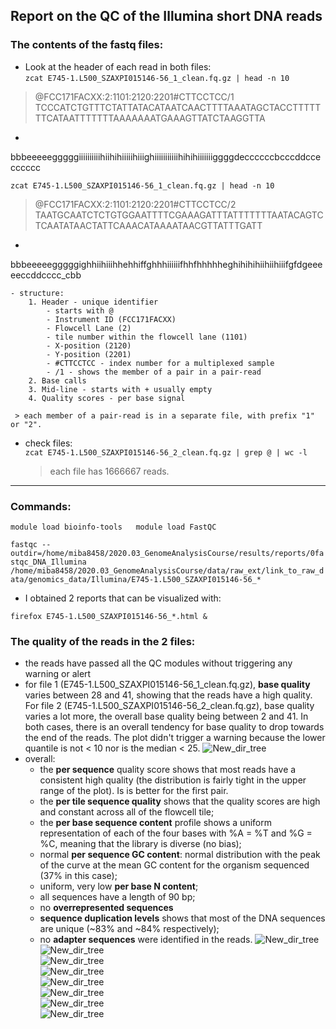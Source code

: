 ## Report on the QC of the Illumina short DNA reads  
### The contents of the fastq files:  
- Look at the header of each read in both files:  
`zcat E745-1.L500_SZAXPI015146-56_1_clean.fq.gz | head -n 10`  
  
>@FCC171FACXX:2:1101:2120:2201#CTTCCTCC/1
TCCCATCTGTTTCTATTATACATAATCAACTTTTAAATAGCTACCTTTTTTTCATAATTTTTTTAAAAAAATGAAAGTTATCTAAGGTTA
+
bbbeeeeegggggiiiiiiiiiihiihihiiiiihiiighiiiiiiiiiiihihihiiiiiiiggggdeccccccbcccddccecccccc  
  
`zcat E745-1.L500_SZAXPI015146-56_1_clean.fq.gz | head -n 10`  
  
>@FCC171FACXX:2:1101:2120:2201#CTTCCTCC/2
TAATGCAATCTCTGTGGAATTTTCGAAAGATTTATTTTTTTAATACAGTCTCAATATAACTATTCAAACATAAAATAACGTTATTTGATT
+
bbbeeeeegggggighhiihiiihhehhiffghhhiiiiiifhhfhhhhheghihihihiihiihiiifgfdgeeeeeccddcccc_cbb  

    - structure:  
        1. Header - unique identifier  
            - starts with @  
            - Instrument ID (FCC171FACXX)  
            - Flowcell Lane (2)
            - tile number within the flowcell lane (1101)
            - X-position (2120)
            - Y-position (2201)
            - #CTTCCTCC - index number for a multiplexed sample
            - /1 - shows the member of a pair in a pair-read
        2. Base calls   
        3. Mid-line - starts with + usually empty
        4. Quality scores - per base signal
     
     > each member of a pair-read is in a separate file, with prefix "1" or "2".  
- check files:  
`zcat E745-1.L500_SZAXPI015146-56_2_clean.fq.gz | grep @ | wc -l`  
    > each file has 1666667 reads.

***  
  
### Commands:  
  
`module load bioinfo-tools  
module load FastQC`  
  
`fastqc --outdir=/home/miba8458/2020.03_GenomeAnalysisCourse/results/reports/0fastqc_DNA_Illumina /home/miba8458/2020.03_GenomeAnalysisCourse/data/raw_ext/link_to_raw_data/genomics_data/Illumina/E745-1.L500_SZAXPI015146-56_*`  

- I obtained 2 reports that can be visualized with:  
  
`firefox E745-1.L500_SZAXPI015146-56_*.html &`  
  
### The quality of the reads in the 2 files:

- the reads have passed all the QC modules without triggering any warning or alert  
- for file 1 (E745-1.L500_SZAXPI015146-56_1_clean.fq.gz), **base quality** varies between 28 and 41, showing that the reads have a high quality. For file 2 (E745-1.L500_SZAXPI015146-56_2_clean.fq.gz), base quality varies a lot more, the overall base quality being between 2 and 41. In both cases, there is an overall tendency for base quality to drop towards the end of the reads. The plot didn't trigger a warning because the lower quantile is not < 10 nor is the median < 25.
![New_dir_tree](https://github.com/FerallOut/2020.03_GenomeAnalysisCourse/results/reports/0fastqc_DNA_Illumina/E745-1.L500_SZAXPI015146-56_1_clean_fastqc/Images/fastqc_Illumina_DNA_1base_qual.png)  
- overall: 
    - the **per sequence** quality score shows that most reads have a consistent high quality (the distribution is fairly tight in the upper range of the plot). Is is better for the first pair.
    - the **per tile sequence quality** shows that the quality scores are high and constant across all of the flowcell tile;  
    - the **per base sequence content** profile shows a uniform representation of each of the four bases with %A = %T and %G = %C, meaning that the library is diverse (no bias); 
    - normal **per sequence GC content**: normal distribution with the peak of the curve at the mean GC content for the organism sequenced (37% in this case);
    - uniform, very low **per base N content**;
    - all sequences have a length of 90 bp; 
    - no **overrepresented sequences** 
    - **sequence duplication levels** shows that most of the DNA sequences are unique (~83% and ~84% respectively);
    - no **adapter sequences** were identified in the reads.
![New_dir_tree](https://github.com/FerallOut/2020.03_GenomeAnalysisCourse/results/reports/0fastqc_DNA_Illumina/E745-1.L500_SZAXPI015146-56_2_clean_fastqc/Images/fastqc_Illumina_DNA_2tile_qual.png)    
![New_dir_tree](https://github.com/FerallOut/2020.03_GenomeAnalysisCourse/results/reports/0fastqc_DNA_Illumina/E745-1.L500_SZAXPI015146-56_2_clean_fastqc/Images/fastqc_Illumina_DNA_3seq_qual.png)     
![New_dir_tree](https://github.com/FerallOut/2020.03_GenomeAnalysisCourse/results/reports/0fastqc_DNA_Illumina/E745-1.L500_SZAXPI015146-56_2_clean_fastqc/Images/fastqc_Illumina_DNA_4base_content.png)     
![New_dir_tree](https://github.com/FerallOut/2020.03_GenomeAnalysisCourse/results/reports/0fastqc_DNA_Illumina/E745-1.L500_SZAXPI015146-56_2_clean_fastqc/Images/fastqc_Illumina_DNA_5cg_content.png)     
![New_dir_tree](https://github.com/FerallOut/2020.03_GenomeAnalysisCourse/results/reports/0fastqc_DNA_Illumina/E745-1.L500_SZAXPI015146-56_2_clean_fastqc/Images/fastqc_Illumina_DNA_6base_n_content.png)     
![New_dir_tree](https://github.com/FerallOut/2020.03_GenomeAnalysisCourse/results/reports/0fastqc_DNA_Illumina/E745-1.L500_SZAXPI015146-56_2_clean_fastqc/Images/fastqc_Illumina_DNA_7length.png)     
![New_dir_tree](https://github.com/FerallOut/2020.03_GenomeAnalysisCourse/results/reports/0fastqc_DNA_Illumina/E745-1.L500_SZAXPI015146-56_2_clean_fastqc/Images/fastqc_Illumina_DNA_8duplication.png)     
![New_dir_tree](https://github.com/FerallOut/2020.03_GenomeAnalysisCourse/results/reports/0fastqc_DNA_Illumina/E745-1.L500_SZAXPI015146-56_2_clean_fastqc/Images/fastqc_Illumina_DNA_9adapters.png)     
